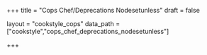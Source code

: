 +++
title = "Cops Chef/Deprecations Nodesetunless"
draft = false

layout = "cookstyle_cops"
data_path = ["cookstyle","cops_chef_deprecations_nodesetunless"]

+++

<!-- The content of this page is automatically generated from the
cops_chef_deprecations_nodesetunless.yml file in github.com/chef/cookstyle/docs-chef-io/data/cookstyle. -->
